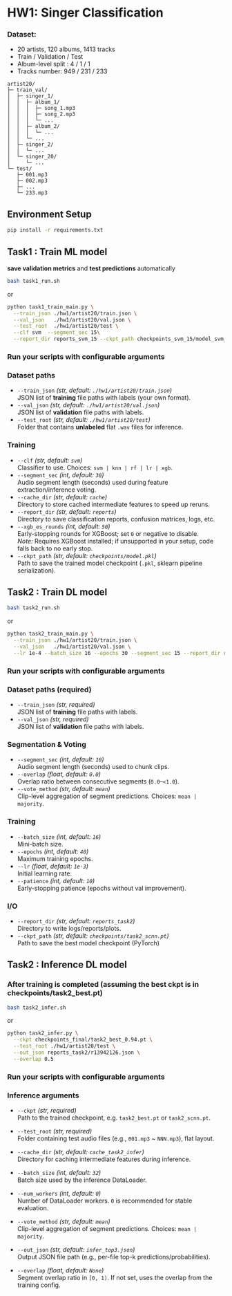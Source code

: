 # HW1: Singer Classification
### Dataset:
- 20 artists, 120 albums, 1413 tracks
- Train / Validation / Test
- Album-level split : 4 / 1 / 1
- Tracks number: 949 / 231 / 233
```
artist20/
├─ train_val/                 
│  ├─ singer_1/
│  │  ├─ album_1/
│  │  │  ├─ song_1.mp3
│  │  │  ├─ song_2.mp3
│  │  │  └─ ...
│  │  ├─ album_2/
│  │  │  └─ ...
│  │  └─ ...
│  ├─ singer_2/
│  │  └─ ...
│  └─ singer_20/
│     └─ ...
└─ test/                     
   ├─ 001.mp3
   ├─ 002.mp3
   ├─ ...
   └─ 233.mp3
```

## Environment Setup
```bash
pip install -r requirements.txt
```
## Task1 : Train ML model
 **save validation metrics** and **test predictions** automatically
```bash
bash task1_run.sh
```
or
```bash
python task1_train_main.py \
  --train_json ./hw1/artist20/train.json \
  --val_json   ./hw1/artist20/val.json \
  --test_root  ./hw1/artist20/test \
  --clf svm  --segment_sec 15\
  --report_dir reports_svm_15 --ckpt_path checkpoints_svm_15/model_svm_15.pkl
```
### Run your scripts with configurable arguments
### Dataset paths
- `--train_json` *(str, default: `./hw1/artist20/train.json`)*  
  JSON list of **training** file paths with labels (your own format).
- `--val_json` *(str, default: `./hw1/artist20/val.json`)*  
  JSON list of **validation** file paths with labels.
- `--test_root` *(str, default: `./hw1/artist20/test`)*  
  Folder that contains **unlabeled** flat `.wav` files for inference.

### Training
- `--clf` *(str, default: `svm`)*  
  Classifier to use. Choices: `svm | knn | rf | lr | xgb`.
- `--segment_sec` *(int, default: `30`)*  
  Audio segment length (seconds) used during feature extraction/inference voting.
- `--cache_dir` *(str, default: `cache`)*  
  Directory to store cached intermediate features to speed up reruns.
- `--report_dir` *(str, default: `reports`)*  
  Directory to save classification reports, confusion matrices, logs, etc.
- `--xgb_es_rounds` *(int, default: `50`)*  
  Early-stopping rounds for XGBoost; set `0` or negative to disable.  
  *Note:* Requires XGBoost installed; if unsupported in your setup, code falls back to no early stop.
- `--ckpt_path` *(str, default: `checkpoints/model.pkl`)*  
  Path to save the trained model checkpoint (`.pkl`, sklearn pipeline serialization).

## Task2 : Train DL model
```bash
bash task2_run.sh
```
or
```bash
python task2_train_main.py \
  --train_json ./hw1/artist20/train.json \
  --val_json   ./hw1/artist20/val.json \
  --lr 1e-4 --batch_size 16 --epochs 30 --segment_sec 15 --report_dir reports_task2
```
### Run your scripts with configurable arguments
### Dataset paths (required)
- `--train_json` *(str, required)*  
  JSON list of **training** file paths with labels.
- `--val_json` *(str, required)*  
  JSON list of **validation** file paths with labels.

### Segmentation & Voting
- `--segment_sec` *(int, default: `10`)*  
  Audio segment length (seconds) used to chunk clips.
- `--overlap` *(float, default: `0.0`)*  
  Overlap ratio between consecutive segments (`0.0`–`<1.0`).
- `--vote_method` *(str, default: `mean`)*  
  Clip-level aggregation of segment predictions. Choices: `mean | majority`.

### Training
- `--batch_size` *(int, default: `16`)*  
  Mini-batch size.
- `--epochs` *(int, default: `40`)*  
  Maximum training epochs.
- `--lr` *(float, default: `1e-3`)*  
  Initial learning rate.
- `--patience` *(int, default: `10`)*  
  Early-stopping patience (epochs without val improvement).

### I/O 
- `--report_dir` *(str, default: `reports_task2`)*  
  Directory to write logs/reports/plots.
- `--ckpt_path` *(str, default: `checkpoints/task2_scnn.pt`)*  
  Path to save the best model checkpoint (PyTorch)

## Task2 : Inference DL model
### After training is completed (assuming the best ckpt is in checkpoints/task2_best.pt)
```bash
bash task2_infer.sh
```
or
```bash
python task2_infer.py \
  --ckpt checkpoints_final/task2_best_0.94.pt \
  --test_root ./hw1/artist20/test \
  --out_json reports_task2/r13942126.json \
  --overlap 0.5
```
### Run your scripts with configurable arguments
### Inference arguments

- `--ckpt` *(str, required)*  
  Path to the trained checkpoint, e.g. `task2_best.pt` or `task2_scnn.pt`.

- `--test_root` *(str, required)*  
  Folder containing test audio files (e.g., `001.mp3` ~ `NNN.mp3`), flat layout.

- `--cache_dir` *(str, default: `cache_task2_infer`)*  
  Directory for caching intermediate features during inference.

- `--batch_size` *(int, default: `32`)*  
  Batch size used by the inference DataLoader.

- `--num_workers` *(int, default: `0`)*  
  Number of DataLoader workers. `0` is recommended for stable evaluation.

- `--vote_method` *(str, default: `mean`)*  
  Clip-level aggregation of segment predictions. Choices: `mean | majority`.

- `--out_json` *(str, default: `infer_top3.json`)*  
  Output JSON file path (e.g., per-file top-k predictions/probabilities).

- `--overlap` *(float, default: `None`)*  
  Segment overlap ratio in `[0, 1)`. If not set, uses the overlap from the training config.
